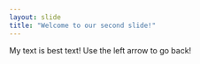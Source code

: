 ```yaml
---
layout: slide
title: "Welcome to our second slide!"
---
```

My text is best text!
Use the left arrow to go back!
